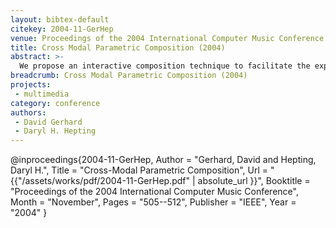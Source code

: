 ```yaml
---
layout: bibtex-default
citekey: 2004-11-GerHep
venue: Proceedings of the 2004 International Computer Music Conference
title: Cross Modal Parametric Composition (2004)
abstract: >-
  We propose an interactive composition technique to facilitate the exploration of complex parameter spaces. More computer-aided composition than algorithmic composition, human aesthetic judgment is an integral part of the technique. From a set of central parameters, the composer chooses a mapping which allows the generation of both audio and video representations. Features from each representation are then extracted and used as parameters in an iterative re-render process, each step of which can be automated or respond to human input. With this technique, composers can see as well as hear their music as it develops, and can interact and follow paths through the parameter space, exploring sound spaces heretofore unavailable to standard compositional methods.
breadcrumb: Cross Modal Parametric Composition (2004)
projects:
 - multimedia
category: conference
authors:
 - David Gerhard 
 - Daryl H. Hepting 
---
```

@inproceedings{2004-11-GerHep,
	Author =  "Gerhard, David and Hepting, Daryl H.",
	Title =  "Cross-Modal Parametric Composition",
	Url = \"{{"/assets/works/pdf/2004-11-GerHep.pdf" | absolute_url }}\",
	Booktitle =  "Proceedings of the 2004 International Computer Music Conference",
	Month =  "November",
	Pages =  "505--512",
	Publisher =  "IEEE",
	Year =  "2004"
}

